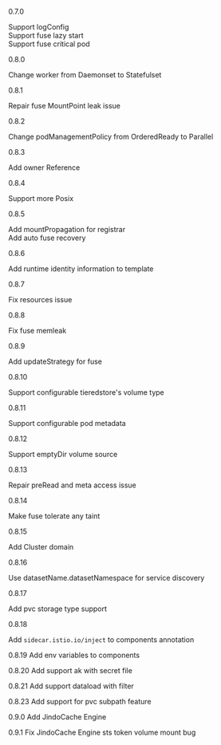 0.7.0

Support logConfig <br/>
Support fuse lazy start <br/>
Support fuse critical pod <br/>

0.8.0

Change worker from Daemonset to Statefulset

0.8.1

Repair fuse MountPoint leak issue

0.8.2

Change podManagementPolicy from OrderedReady to Parallel

0.8.3

Add owner Reference

0.8.4

Support more Posix

0.8.5

Add mountPropagation for registrar <br/>
Add auto fuse recovery

0.8.6

Add runtime identity information to template

0.8.7

Fix resources issue 

0.8.8

Fix fuse memleak

0.8.9

Add updateStrategy for fuse

0.8.10

Support configurable tieredstore's volume type

0.8.11

Support configurable pod metadata

0.8.12

Support emptyDir volume source

0.8.13

Repair preRead and meta access issue

0.8.14

Make fuse tolerate any taint

0.8.15

Add Cluster domain 

0.8.16

Use datasetName.datasetNamespace for service discovery

0.8.17

Add pvc storage type support

0.8.18

Add `sidecar.istio.io/inject` to components annotation

0.8.19
Add env variables to components

0.8.20
Add support ak with secret file

0.8.21
Add support dataload with filter

0.8.23
Add support for pvc subpath feature

0.9.0
Add JindoCache Engine

0.9.1
Fix JindoCache Engine sts token volume mount bug